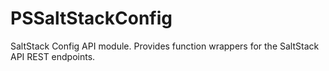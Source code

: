 # PSSaltStackConfig
SaltStack Config API module. Provides function wrappers for the SaltStack API REST endpoints.

